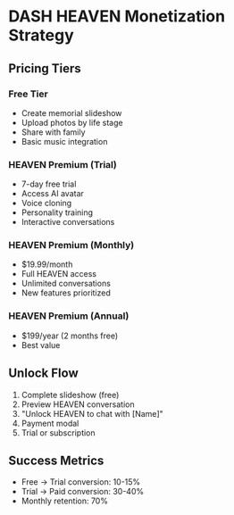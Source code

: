 # DASH HEAVEN Monetization Strategy

## Pricing Tiers

### Free Tier
- Create memorial slideshow
- Upload photos by life stage
- Share with family
- Basic music integration

### HEAVEN Premium (Trial)
- 7-day free trial
- Access AI avatar
- Voice cloning
- Personality training
- Interactive conversations

### HEAVEN Premium (Monthly)
- $19.99/month
- Full HEAVEN access
- Unlimited conversations
- New features prioritized

### HEAVEN Premium (Annual)
- $199/year (2 months free)
- Best value

## Unlock Flow
1. Complete slideshow (free)
2. Preview HEAVEN conversation
3. "Unlock HEAVEN to chat with [Name]"
4. Payment modal
5. Trial or subscription

## Success Metrics
- Free → Trial conversion: 10-15%
- Trial → Paid conversion: 30-40%
- Monthly retention: 70%

